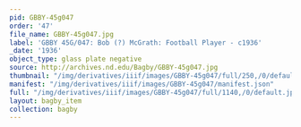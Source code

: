 ```yaml
---
pid: GBBY-45g047
order: '47'
file_name: GBBY-45g047.jpg
label: 'GBBY 45G/047: Bob (?) McGrath: Football Player - c1936'
_date: '1936'
object_type: glass plate negative
source: http://archives.nd.edu/Bagby/GBBY-45g047.jpg
thumbnail: "/img/derivatives/iiif/images/GBBY-45g047/full/250,/0/default.jpg"
manifest: "/img/derivatives/iiif/images/GBBY-45g047/manifest.json"
full: "/img/derivatives/iiif/images/GBBY-45g047/full/1140,/0/default.jpg"
layout: bagby_item
collection: bagby
---
```

